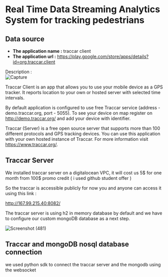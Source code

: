 # Real Time Data Streaming Analytics System for tracking pedestrians

## Data source

- **The application name :** traccar client
- **The application url      :** https://play.google.com/store/apps/details?id=org.traccar.client

Description :  
![Capture](https://user-images.githubusercontent.com/74468388/142759290-c207da1e-ef2b-44a4-99b5-978956642716.PNG)

Traccar Client is an app that allows you to use your mobile device as a GPS tracker. It reports location to your own or hosted server with selected time intervals.

By default application is configured to use free Traccar service (address - demo.traccar.org, port - 5055). To see your device on map register on http://demo.traccar.org/ and add your device with identifier.

Traccar (Server) is a free open source server that supports more than 100 different protocols and GPS tracking devices. You can use this application with your own hosted instance of Traccar. For more information visit https://www.traccar.org/.

## Traccar Server 

We installed traccar server on a digitalocean VPC, it will cost us 5$ for one month from 100$ promo credit ( i used github student offer ) 

So the traccar is accessible publicly for now you and anyone can access it using this link : 

http://167.99.215.40:8082/

The traccar server is using h2 in memory database by default and we have to configure our custom mongoDB database as a next step. 

![Screenshot (481)](https://user-images.githubusercontent.com/74468388/146070938-1a731c94-5de5-4a75-bd9c-5a4c4745b9b4.png)

## Traccar and mongoDB nosql database connection


we used python sdk to connect the traccar server and the mongodb using the websocket
